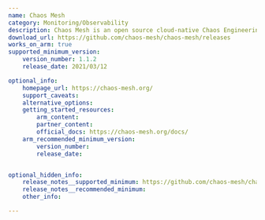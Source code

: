 ```yaml
---
name: Chaos Mesh
category: Monitoring/Observability
description: Chaos Mesh is an open source cloud-native Chaos Engineering platform. It offers various types of fault simulation.
download_url: https://github.com/chaos-mesh/chaos-mesh/releases
works_on_arm: true
supported_minimum_version:
    version_number: 1.1.2
    release_date: 2021/03/12

optional_info:
    homepage_url: https://chaos-mesh.org/
    support_caveats:
    alternative_options:
    getting_started_resources:
        arm_content:
        partner_content:
        official_docs: https://chaos-mesh.org/docs/
    arm_recommended_minimum_version:
        version_number:
        release_date:


optional_hidden_info:
    release_notes__supported_minimum: https://github.com/chaos-mesh/chaos-mesh/releases/tag/v1.1.2
    release_notes__recommended_minimum:
    other_info:

---
```

